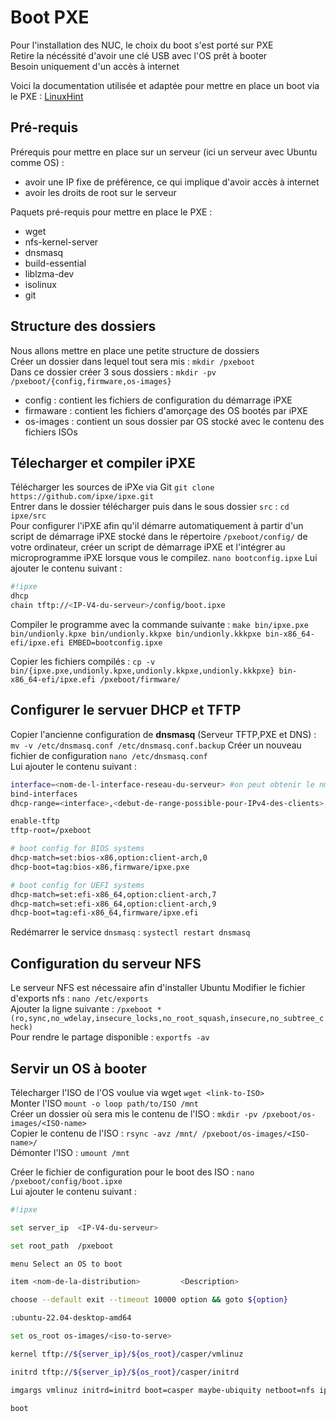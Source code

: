 # Boot PXE
Pour l'installation des NUC, le choix du boot s'est porté sur PXE  
Retire la nécéssité d'avoir une clé USB avec l'OS prêt à booter  
Besoin uniquement d'un accès à internet  

Voici la documentation utilisée et adaptée pour mettre en place un boot via le PXE : [LinuxHint](https://linuxhint.com/pxe_boot_ubuntu_server/)  

## Pré-requis

Prérequis pour mettre en place sur un serveur (ici un serveur avec Ubuntu comme OS) :  
- avoir une IP fixe de préférence, ce qui implique d'avoir accès à internet
- avoir les droits de root sur le serveur

Paquets pré-requis pour mettre en place le PXE :
- wget
- nfs-kernel-server
- dnsmasq
- build-essential 
- liblzma-dev 
- isolinux 
- git

## Structure des dossiers

Nous allons mettre en place une petite structure de dossiers  
Créer un dossier dans lequel tout sera mis : `mkdir /pxeboot`  
Dans ce dossier créer 3 sous dossiers : `mkdir -pv /pxeboot/{config,firmware,os-images}`
 - config : contient les fichiers de configuration du démarrage iPXE
 - firmaware : contient les fichiers d'amorçage des OS bootés par iPXE
 - os-images : contient un sous dossier par OS stocké avec le contenu des fichiers ISOs  

## Télecharger et compiler iPXE

Télécharger les sources de iPXe via Git `git clone https://github.com/ipxe/ipxe.git`  
Entrer dans le dossier télécharger puis dans le sous dossier `src` : `cd ipxe/src`  
Pour configurer l'iPXE afin qu'il démarre automatiquement à partir d'un script de démarrage iPXE stocké dans le répertoire `/pxeboot/config/` de votre ordinateur, créer un script de démarrage iPXE et l'intégrer au microprogramme iPXE lorsque vous le compilez. `nano bootconfig.ipxe`
Lui ajouter le contenu suivant : 
``` bash
#!ipxe
dhcp
chain tftp://<IP-V4-du-serveur>/config/boot.ipxe
```
Compiler le programme avec la commande suivante : `make bin/ipxe.pxe bin/undionly.kpxe bin/undionly.kkpxe bin/undionly.kkkpxe bin-x86_64-efi/ipxe.efi EMBED=bootconfig.ipxe`  

Copier les fichiers compilés : `cp -v bin/{ipxe.pxe,undionly.kpxe,undionly.kkpxe,undionly.kkkpxe} bin-x86_64-efi/ipxe.efi /pxeboot/firmware/`  

## Configurer le servuer DHCP et TFTP 
Copier l'ancienne configuration de **dnsmasq** (Serveur TFTP,PXE et DNS) : `mv -v /etc/dnsmasq.conf /etc/dnsmasq.conf.backup`
Créer un nouveau fichier de configuration `nano /etc/dnsmasq.conf`  
Lui ajouter le contenu suivant : 
```bash
interface=<nom-de-l-interface-reseau-du-serveur> #on peut obtenir le nmo de l'interface en faisant la commande `ip a`
bind-interfaces
dhcp-range=<interface>,<debut-de-range-possible-pour-IPv4-des-clients>,<fin-de-range-possible-pour-IP-des-clients>,<masque-du-reseau>,8h 

enable-tftp
tftp-root=/pxeboot

# boot config for BIOS systems
dhcp-match=set:bios-x86,option:client-arch,0
dhcp-boot=tag:bios-x86,firmware/ipxe.pxe

# boot config for UEFI systems
dhcp-match=set:efi-x86_64,option:client-arch,7
dhcp-match=set:efi-x86_64,option:client-arch,9
dhcp-boot=tag:efi-x86_64,firmware/ipxe.efi
```

Redémarrer le service `dnsmasq` : `systectl restart dnsmasq`

## Configuration du serveur NFS
Le serveur NFS est nécessaire afin d'installer Ubuntu
Modifier le fichier d'exports nfs : `nano /etc/exports`  
Ajouter la ligne suivante : `/pxeboot *(ro,sync,no_wdelay,insecure_locks,no_root_squash,insecure,no_subtree_check)`  
Pour rendre le partage disponible : `exportfs -av`

## Servir un OS à booter
Télecharger l'ISO de l'OS voulue via wget `wget <link-to-ISO>`  
Monter l'ISO `mount -o loop path/to/ISO /mnt`  
Créer un dossier où sera mis le contenu de l'ISO :  `mkdir -pv /pxeboot/os-images/<ISO-name>`  
Copier le contenu de l'ISO : `rsync -avz /mnt/ /pxeboot/os-images/<ISO-name>/`  
Démonter l'ISO : `umount /mnt`  

Créer le fichier de configuration pour le boot des ISO : `nano /pxeboot/config/boot.ipxe`  
Lui ajouter le contenu suivant :
```bash
#!ipxe

set server_ip  <IP-V4-du-serveur>

set root_path  /pxeboot

menu Select an OS to boot

item <nom-de-la-distribution>         <Description>

choose --default exit --timeout 10000 option && goto ${option}

:ubuntu-22.04-desktop-amd64

set os_root os-images/<iso-to-serve>

kernel tftp://${server_ip}/${os_root}/casper/vmlinuz

initrd tftp://${server_ip}/${os_root}/casper/initrd

imgargs vmlinuz initrd=initrd boot=casper maybe-ubiquity netboot=nfs ip=dhcp nfsroot=${server_ip}:${root_path}/${os_root} quiet splash ---

boot
```
